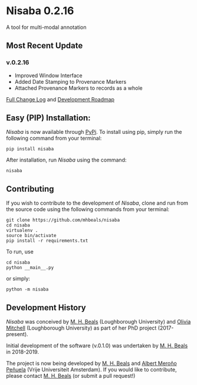 # Nisaba 0.2.16

A tool for multi-modal annotation

## Most Recent Update

### v.0.2.16

+ Improved Window Interface
+ Added Date Stamping to Provenance Markers
+ Attached Provenance Markers to records as a whole

[Full Change Log](changelog.md) and [Development Roadmap](roadmap.md)

## Easy (PIP) Installation:

*Nisaba* is now available through [PyPi](https://pypi.org/project/nisaba/).
To install using pip, simply run the following command from your terminal:

```
pip install nisaba
```

After installation, run *Nisaba* using the command:

```
nisaba
```

## Contributing

If you wish to contribute to the development of *Nisaba*, clone and run from the source code using the following commands from your terminal:

```
git clone https://github.com/mhbeals/nisaba
cd nisaba
virtualenv .
source bin/activate
pip install -r requirements.txt
```

To run, use

```
cd nisaba
python __main__.py
```

or simply:

```
python -m nisaba
```


## Development History
*Nisaba* was conceived by [M. H. Beals](https://github.com/mhbeals) (Loughborough University) and [Olivia Mitchell](https://www.lboro.ac.uk/departments/phir/staff/olivia-mitchell/) (Loughborough University) as part of her PhD project (2017-present).

Initial development of the software (v.0.1.0) was undertaken by [M. H. Beals](https://github.com/mhbeals) in 2018-2019.

The project is now being developed by [M. H. Beals](https://github.com/mhbeals) and [Albert Meroño Peñuela](https://github.com/albertmeronyo) (Vrije Universiteit Amsterdam). If you would like to contribute, please contact [M. H. Beals](https://github.com/mhbeals) (or submit a pull request!)
